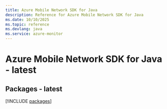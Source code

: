 ```yaml
---
title: Azure Mobile Network SDK for Java
description: Reference for Azure Mobile Network SDK for Java
ms.date: 10/10/2025
ms.topic: reference
ms.devlang: java
ms.service: azure-monitor
---
```

# Azure Mobile Network SDK for Java - latest
## Packages - latest
[!INCLUDE [packages](mobile-network-index.md)]
